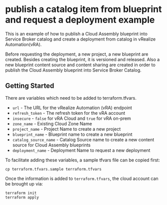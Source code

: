 # publish a catalog item from blueprint and request a deployment example

This is an example of how to publish a Cloud Assembly blueprint into Service Broker catalog and create a deployment from catalog in vRealize Automation(vRA).

Before requesting the deployment, a new project, a new blueprint are created. Besides creating the blueprint, it is versioned and released. Also a new blueprint content source and content sharing are created in order to publish the Cloud Assembly blueprint into Service Broker Catalog.

## Getting Started

There are variables which need to be added to terraform.tfvars.

* `url` - The URL for the vRealize Automation (vRA) endpoint
* `refresh_token` - The refresh token for the vRA account
* `insecure` - `false` for vRA Cloud and `true` for vRA on-prem
* `zone_name` - Existing Cloud Zone Name
* `project_name` - Project Name to create a new project
* `blueprint_name` - Blueprint name to create a new blueprint
* `catalog_source_name` - Catalog Source name to create a new content source for Cloud Assembly blueprints
* `deployment_name` - Deployment Name to request a new deployment

To facilitate adding these variables, a sample tfvars file can be copied first:
```shell
cp terraform.tfvars.sample terraform.tfvars
```

Once the information is added to `terraform.tfvars`, the cloud account can be brought up via:

```shell
terraform init
terraform apply
```

